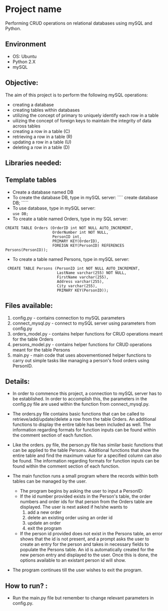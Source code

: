 # Project name

Performing CRUD operations on relational databases using mySQL and Python.

##  Environment 

- OS: Ubuntu
- Python 2.X
- mySQL

## Objective: <br>
The aim of this project is to perform the following mySQL operations: <br>
- creating a database
- creating tables within databases
- utilizing the concept of primary to uniquely identify each row in a table
- uilizing the concept of foreign keys to maintain the integrity of data across tables
- creating a row in a table (C)
- retrieving a row in a table (R)
- updating a row in a table (U)
- deleting a row in a table (D)

## Libraries needed: 


## Template tables
- Create a database named DB <br>
- To create the database DB, type in mySQL server:
```` create database DB; `````
- To use database, type in mySQL server: <br>
```` use DB;  ````
- To create a table named Orders, type in my SQL server: <br>
```` 
CREATE TABLE Orders (OrderID int NOT NULL AUTO_INCREMENT, 
                     OrderNumber int NOT NULL,
                     PersonID int, 
                     PRIMARY KEY(OrderID), 
                     FOREIGN KEY(PersonID) REFERENCES Persons(PersonID));
````
- To create a table named Persons, type in mySQL server: <br>
````
 CREATE TABLE Persons (PersonID int NOT NULL AUTO_INCREMENT, 
                       LastName varchar(255) NOT NULL, 
                       FirstName varchar(255), 
                       Address varchar(255), 
                       City varchar(255), 
                       PRIMARY KEY(PersonID));
````

## Files available: 
1. config.py - contains connection to mySQL parameters
2. connect_mysql.py - connect to mySQL server using parameters from config.py
3. orders_model.py - contains helper functions for CRUD operations meant for the table Orders
4. persons_model.py - contains helper functions for CRUD operations meant for the table Persons
5. main.py - main code that uses abovementioned helper functions to carry out simple tasks like managing a person's food orders using PersonID.

## Details: 
- In order to commence this project, a connection to mySQL server has to be established. In order to accomplish this, the parameters in the config.py file are used within the function from connect_mysql.py. 
- The orders.py file contains basic functions that can be called to retrieve/add/update/delete a row from the table Orders. An additional functions to display the entire table has been included as well. The information regarding formats for function inputs can be found within the comment section of each function.
- Like the orders. py file, the person.py file has similar basic functions that can be applied to the table Persons. Additional functions that show the entire table and find the maximum value for a specified column can also be found. The information regarding formats for function inputs can be found within the comment section of each function.
- The main function runs a small program where the records within both tables can be managed by the user.
  - The program begins by asking the user to input a PersonID: 
  - If the id number provided exists in the Person's table, the order numbers and order ids for that person from the Orders table are displayed. The  user is next asked if he/she wants to
    1. add a new order 
    2. delete an existing order using an order id
    3. update an order
    4. exit the program
  - If the person id provided does not exist in the Persons table, an error shows that the id is not present, and a prompt asks the user to create an entry for the person and takes in necessary fields to populate the Persons table. An id is automatically created for the new person entry and displayed to the user. Once this is done, the options available to an existant person id will show.

- The program continues till the user wishes to exit the program.

## How to run? :
- Run the main.py file but remember to change relevant parameters in config.py.
